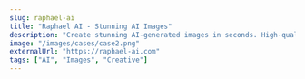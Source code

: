 ```yaml
---
slug: raphael-ai
title: "Raphael AI - Stunning AI Images"
description: "Create stunning AI-generated images in seconds. High-quality, fast, and reliable image generation."
image: "/images/cases/case2.png"
externalUrl: "https://raphael-ai.com"
tags: ["AI", "Images", "Creative"]
---
```



